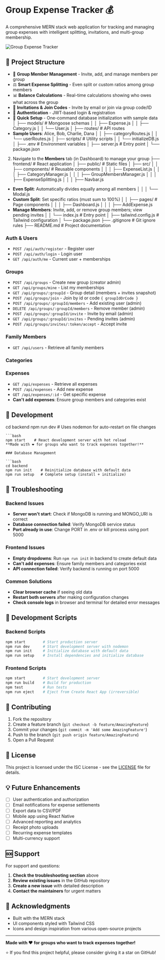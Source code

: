 # Group Expense Tracker 💰

A comprehensive MERN stack web application for tracking and managing group expenses with intelligent splitting, invitations, and multi-group membership.

![Group Expense Tracker](https://img.shields.io/badge/MERN-Stack-blue)

## 📁 Project Structure

- 👥 **Group Member Management** - Invite, add, and manage members per group
- ⚖️ **Smart Expense Splitting** - Even split or custom ratios among group members
- 📊 **Balance Calculations** - Real-time calculations showing who owes what across the group
- 📨 **Invitations & Join Codes** - Invite by email or join via group code/ID
- 🔐 **Authentication** - JWT-based login & registration
- 🚀 **Quick Setup** - One-command database initialization with sample data
  │ ├── models/ # Mongoose schemas
  │ │ ├── Expense.js
  │ │ ├── Category.js
  │ │ └── User.js
  │ ├── routes/ # API routes
- **Sample Users**: Alice, Bob, Charlie, Dana
  │ │ ├── categoryRoutes.js
  │ │ └── userRoutes.js
  │ ├── scripts/ # Utility scripts
  │ │ └── initializeDB.js
  │ ├── .env # Environment variables
  │ ├── server.js # Entry point
  │ └── package.json

2. Navigate to the **Members** tab (in Dashboard) to manage your group
   ├── frontend/ # React application
   │ ├── public/ # Static files
   │ ├── src/
   │ │ ├── components/ # Reusable components
   │ │ │ ├── ExpenseList.js
   │ │ │ ├── CategoryManager.js
   │ │ │ ├── GroupMembersManager.js
   │ │ │ ├── ExpenseSplitting.js
   │ │ │ ├── Navbar.js

- **Even Split**: Automatically divides equally among all members
  │ │ │ └── Modal.js
- **Custom Split**: Set specific ratios (must sum to 100%)
  │ │ ├── pages/ # Page components
  │ │ │ ├── Dashboard.js
  │ │ │ ├── AddExpense.js
- **Manage Members**: Invite, add, or remove group members; view pending invites
  │ │ └── index.js # Entry point
  │ ├── tailwind.config.js # Tailwind configuration
  │ └── package.json
  ├── .gitignore # Git ignore rules
  ├── README.md # Project documentation

### Auth & Users

- `POST /api/auth/register` - Register user
- `POST /api/auth/login` - Login user
- `GET /api/auth/me` - Current user + memberships

### Groups

- `POST /api/groups` - Create new group (creator admin)
- `GET /api/groups/mine` - List my memberships
- `GET /api/groups/:groupId` - Group detail (members + invites snapshot)
- `POST /api/groups/join` - Join by id or code `{ groupIdOrCode }`
- `POST /api/groups/:groupId/members` - Add existing user (admin)
- `DELETE /api/groups/:groupId/members` - Remove member (admin)
- `POST /api/groups/:groupId/invite` - Invite by email (admin)
- `GET /api/groups/:groupId/invites` - Pending invites (admin)
- `POST /api/groups/invites/:token/accept` - Accept invite

### Family Members

- `GET /api/users` - Retrieve all family members

### Categories

### Expenses

- `GET /api/expenses` - Retrieve all expenses
- `POST /api/expenses` - Add new expense
- `GET /api/expenses/:id` - Get specific expense
- **Can't add expenses**: Ensure group members and categories exist

## 🔧 Development

cd backend
npm run dev # Uses nodemon for auto-restart on file changes

````
```bash
npm start    # React development server with hot reload
**Made with ❤️ for groups who want to track expenses together!**

### Database Management

```bash
cd backend
npm run init    # Reinitialize database with default data
npm run setup   # Complete setup (install + initialize)
````

## 🐛 Troubleshooting

### Backend Issues

- **Server won't start**: Check if MongoDB is running and MONGO_URI is correct
- **Database connection failed**: Verify MongoDB service status
- **Port already in use**: Change PORT in .env or kill process using port 5000

### Frontend Issues

- **Empty dropdowns**: Run `npm run init` in backend to create default data
- **Can't add expenses**: Ensure family members and categories exist
- **API connection failed**: Verify backend is running on port 5000

### Common Solutions

- **Clear browser cache** if seeing old data
- **Restart both servers** after making configuration changes
- **Check console logs** in browser and terminal for detailed error messages

## 🚧 Development Scripts

### Backend Scripts

```bash
npm start        # Start production server
npm run dev      # Start development server with nodemon
npm run init     # Initialize database with default data
npm run setup    # Install dependencies and initialize database
```

### Frontend Scripts

```bash
npm start        # Start development server
npm run build    # Build for production
npm test         # Run tests
npm run eject    # Eject from Create React App (irreversible)
```

## 🤝 Contributing

1. Fork the repository
2. Create a feature branch (`git checkout -b feature/AmazingFeature`)
3. Commit your changes (`git commit -m 'Add some AmazingFeature'`)
4. Push to the branch (`git push origin feature/AmazingFeature`)
5. Open a Pull Request

## 📄 License

This project is licensed under the ISC License - see the [LICENSE](LICENSE) file for details.

## 💡 Future Enhancements

- [ ] User authentication and authorization
- [ ] Email notifications for expense settlements
- [ ] Export data to CSV/PDF
- [ ] Mobile app using React Native
- [ ] Advanced reporting and analytics
- [ ] Receipt photo uploads
- [ ] Recurring expense templates
- [ ] Multi-currency support

## 🆘 Support

For support and questions:

1. **Check the troubleshooting section** above
2. **Review existing issues** in the GitHub repository
3. **Create a new issue** with detailed description
4. **Contact the maintainers** for urgent matters

## 🙏 Acknowledgments

- Built with the MERN stack
- UI components styled with Tailwind CSS
- Icons and design inspiration from various open-source projects

---

**Made with ❤️ for groups who want to track expenses together!**

⭐ If you find this project helpful, please consider giving it a star on GitHub!
